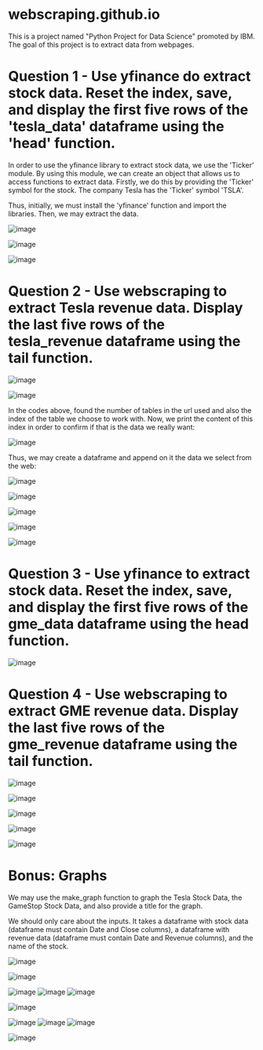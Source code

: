 # webscraping.github.io
This is a project named "Python Project for Data Science" promoted by IBM. The goal of this project is to extract data from webpages. 

# Question 1 - Use yfinance do extract stock data. Reset the index, save, and display the first five rows of the 'tesla_data' dataframe using the 'head' function.

In order to use the yfinance library to extract stock data, we use the 'Ticker' module. By using this module, we can create an object that allows us to access functions to extract data. Firstly, we do this by providing the 'Ticker' symbol for the stock. The company Tesla has the 'Ticker' symbol 'TSLA'.

Thus, initially, we must install the 'yfinance' function and import the libraries. Then, we may extract the data.

![image](https://user-images.githubusercontent.com/81119854/124040867-21523400-d9dc-11eb-8004-f75235db6b6b.png)

![image](https://user-images.githubusercontent.com/81119854/124040901-3202aa00-d9dc-11eb-8053-81994e6fdaef.png)

![image](https://user-images.githubusercontent.com/81119854/124040920-4050c600-d9dc-11eb-9352-80000a5d569b.png)

# Question 2 - Use webscraping to extract Tesla revenue data. Display the last five rows of the tesla_revenue dataframe using the tail function.

![image](https://user-images.githubusercontent.com/81119854/124356568-099dca00-dbed-11eb-9999-113cb295ee41.png)

![image](https://user-images.githubusercontent.com/81119854/124356584-1b7f6d00-dbed-11eb-847f-af7bd062002f.png)

In the codes above, found the number of tables in the url used and also the index of the table we choose to work with. Now, we print the content of this index in order to confirm if that is the data we really want:

![image](https://user-images.githubusercontent.com/81119854/124356704-cabc4400-dbed-11eb-9595-f57e32141d10.png)

Thus, we may create a dataframe and append on it the data we select from the web:

![image](https://user-images.githubusercontent.com/81119854/124356783-58982f00-dbee-11eb-9153-a2b7baa27898.png)

![image](https://user-images.githubusercontent.com/81119854/124356792-69e13b80-dbee-11eb-88a5-0c2e2e1dc07e.png)

![image](https://user-images.githubusercontent.com/81119854/124356803-7c5b7500-dbee-11eb-9a21-3fc8a2af51f5.png)

![image](https://user-images.githubusercontent.com/81119854/124356837-a57c0580-dbee-11eb-8b78-f48f4778f009.png)

![image](https://user-images.githubusercontent.com/81119854/124356863-d5c3a400-dbee-11eb-8197-7fe7f40a3475.png)

# Question 3 - Use yfinance to extract stock data. Reset the index, save, and display the first five rows of the gme_data dataframe using the head function. 

![image](https://user-images.githubusercontent.com/81119854/124356915-2b984c00-dbef-11eb-98d0-a3819239e5ee.png)

# Question 4 - Use webscraping to extract GME revenue data. Display the last five rows of the gme_revenue dataframe using the tail function. 

![image](https://user-images.githubusercontent.com/81119854/124356956-73b76e80-dbef-11eb-9cd3-cddebe5e67e2.png)

![image](https://user-images.githubusercontent.com/81119854/124356970-8336b780-dbef-11eb-9c96-76160a9ba350.png)

![image](https://user-images.githubusercontent.com/81119854/124356986-98abe180-dbef-11eb-9d36-b796589481b8.png)

![image](https://user-images.githubusercontent.com/81119854/124357000-a6616700-dbef-11eb-9bdd-b0c3d215c4af.png)

![image](https://user-images.githubusercontent.com/81119854/124357017-b24d2900-dbef-11eb-86e5-3e1e79e90980.png)

# Bonus: Graphs

We may use the make_graph function to graph the Tesla Stock Data, the GameStop Stock Data, and also provide a title for the graph.

We should only care about the inputs. It takes a dataframe with stock data (dataframe must contain Date and Close columns), a dataframe with revenue data (dataframe must contain Date and Revenue columns), and the name of the stock.

![image](https://user-images.githubusercontent.com/81119854/124359171-33a9b900-dbfa-11eb-8466-b292d82862ed.png)

![image](https://user-images.githubusercontent.com/81119854/124359206-563bd200-dbfa-11eb-8ab4-b80936b9584e.png)

![image](https://user-images.githubusercontent.com/81119854/124359230-66ec4800-dbfa-11eb-9b58-e1f4ad2d29ed.png)
![image](https://user-images.githubusercontent.com/81119854/124359254-85524380-dbfa-11eb-9e9a-f13015e3ff42.png)
![image](https://user-images.githubusercontent.com/81119854/124359269-9602b980-dbfa-11eb-90b2-1b1007ab968c.png)

![image](https://user-images.githubusercontent.com/81119854/124359278-a1ee7b80-dbfa-11eb-8a81-172579f08b4b.png)

![image](https://user-images.githubusercontent.com/81119854/124359290-afa40100-dbfa-11eb-9aeb-d40909a5ec8e.png)
![image](https://user-images.githubusercontent.com/81119854/124359299-b92d6900-dbfa-11eb-8dd4-33d50ae71573.png)
![image](https://user-images.githubusercontent.com/81119854/124359313-c5b1c180-dbfa-11eb-961b-01e5948a7fed.png)

![image](https://user-images.githubusercontent.com/81119854/124359334-dfeb9f80-dbfa-11eb-85d9-4871fce80003.png)



